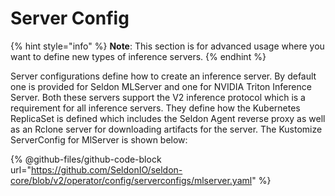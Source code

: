 # Server Config

{% hint style="info" %}
**Note**: This section is for advanced usage where you want to define new types of inference servers.
{% endhint %}

Server configurations define how to create an inference server. By default one is provided
for Seldon MLServer and one for NVIDIA Triton Inference Server. Both these servers support
the V2 inference protocol which is a requirement for all inference servers. They define how
the Kubernetes ReplicaSet is defined which includes the Seldon Agent reverse proxy as well
as an Rclone server for downloading artifacts for the server. The Kustomize ServerConfig for
MlServer is shown below:

{% @github-files/github-code-block url="https://github.com/SeldonIO/seldon-core/blob/v2/operator/config/serverconfigs/mlserver.yaml" %}

